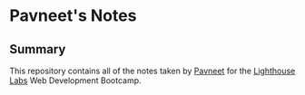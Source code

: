 # Pavneet's Notes
## Summary

This repository contains all of the notes taken by [Pavneet](https://github.com/Pavneetk) for the [Lighthouse Labs](https://www.lighthouselabs.ca/) Web Development Bootcamp.

